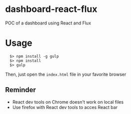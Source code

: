 # dashboard-react-flux
POC of a dashboard using React and Flux

# Usage
```bashrc
  $> npm install -g gulp
  $> npm install
  $> gulp
```

Then, just open the `index.html` file in your favorite browser

## Reminder
  - React dev tools on Chrome doesn't work on local files
  - Use firefox with React dev tools to acces React bar